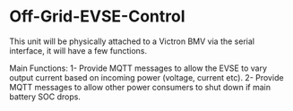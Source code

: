 # Off-Grid-EVSE-Control

This unit will be physically attached to a Victron BMV via the serial interface, it will have a few functions.

Main Functions:
1- Provide MQTT messages to allow the EVSE to vary output current based on incoming power (voltage, current etc).
2- Provide MQTT messages to allow other power consumers to shut down if main battery SOC drops.
